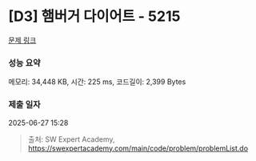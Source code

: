 # [D3] 햄버거 다이어트 - 5215 

[문제 링크](https://swexpertacademy.com/main/code/problem/problemDetail.do?contestProbId=AWT-lPB6dHUDFAVT) 

### 성능 요약

메모리: 34,448 KB, 시간: 225 ms, 코드길이: 2,399 Bytes

### 제출 일자

2025-06-27 15:28



> 출처: SW Expert Academy, https://swexpertacademy.com/main/code/problem/problemList.do